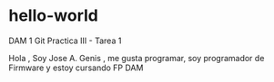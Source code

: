 # hello-world
DAM 1 Git Practica III - Tarea 1 

Hola , Soy Jose A. Genis , me gusta programar, soy programador de Firmware y estoy cursando FP DAM
